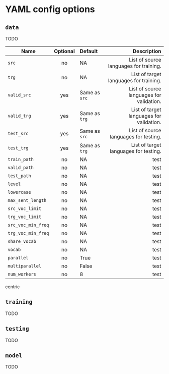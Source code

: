 # YAML config options

## `data`
TODO

Name | Optional | Default | Description
--------- | :----------: | :-- | --:
`src`|no|NA|List of source languages for training.
`trg`|no|NA|List of target languages for training.
`valid_src`|yes|Same as `src`|List of source languages for validation.
`valid_trg`|yes|Same as `trg`|List of target languages for validation.
`test_src`|yes|Same as `src`|List of source languages for testing.
`test_trg`|yes|Same as `trg`|List of target languages for testing.
`train_path`|no|NA|test
`valid_path`|no|NA|test
`test_path`|no|NA|test
`level`|no|NA|test
`lowercase`|no|NA|test
`max_sent_length`|no|NA|test
`src_voc_limit`|no|NA|test
`trg_voc_limit`|no|NA|test
`src_voc_min_freq`|no|NA|test
`trg_voc_min_freq`|no|NA|test
`share_vocab`|no|NA|test
`vocab`|no|NA|test
`parallel`|no|True|test
`multiparallel`|no|False|test
`num_workers`|no|8|test

centric


## `training`
TODO

## `testing`
TODO

## `model`
TODO
